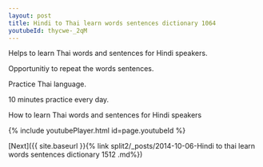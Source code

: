 ```yaml
---
layout: post
title: Hindi to Thai learn words sentences dictionary 1064 
youtubeId: thycwe-_2qM
---
```

 
 
Helps to learn Thai words and sentences for Hindi speakers.

Opportunitiy to repeat the words sentences. 

Practice Thai language. 
 
10 minutes practice every day. 
 
How to learn Thai words and sentences for Hindi speakers 
 
{% include youtubePlayer.html id=page.youtubeId %}
 
 
[Next]({{ site.baseurl }}{% link  split2/_posts/2014-10-06-Hindi to thai learn words sentences dictionary 1512 .md%})
 
